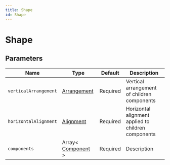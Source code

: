```yaml
---
title: Shape
id: Shape
---
```


# Shape

## Parameters

| Name                  | Type                                                                    | Default  | Description                                         |
| --------------------- | ----------------------------------------------------------------------- | -------- | --------------------------------------------------- |
| `verticalArrangement` | [Arrangement](https://componentbox.io/docs/next/foundation/arrangement) | Required | Vertical arrangement of children components         |
| `horizontalAlignment` | [Alignment](https://componentbox.io/docs/next/foundation/alignment)     | Required | Horizontal alignment applied to children components |
| `components`          | Array< [Component](https://componentbox.io/docs/next/component) >       | Required | Description                                         |
